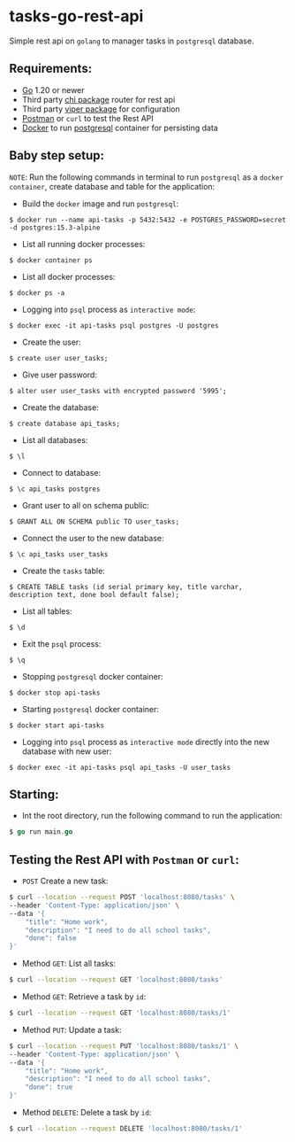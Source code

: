 # tasks-go-rest-api
Simple rest api on `golang` to manager tasks in `postgresql` database.

## Requirements:
- [Go](https://go.dev/) 1.20 or newer
- Third party [chi package](https://pkg.go.dev/github.com/go-chi/chi) router for rest api
- Third party [viper package](https://pkg.go.dev/github.com/spf13/viper) for configuration
- [Postman](https://www.postman.com/) or `curl` to test the Rest API
- [Docker](https://www.docker.com/) to run [postgresql](https://hub.docker.com/_/postgres) container for persisting data

## Baby step setup:
`NOTE`: Run the following commands in terminal to run `postgresql` as a `docker container`, create database and table for the application:
- Build the `docker` image and run `postgresql`:
```docker
$ docker run --name api-tasks -p 5432:5432 -e POSTGRES_PASSWORD=secret -d postgres:15.3-alpine
```
- List all running docker processes:
```docker
$ docker container ps
```
- List all docker processes:
```docker
$ docker ps -a
```
- Logging into `psql` process as `interactive mode`:
```docker
$ docker exec -it api-tasks psql postgres -U postgres
```
- Create the user:
```postgresql
$ create user user_tasks;
```
- Give user password:
```postgresql
$ alter user user_tasks with encrypted password '5995';
```
- Create the database:
```postgresql
$ create database api_tasks;
```
- List all databases:
```postgresql
$ \l
```
- Connect to database:
```postgresql
$ \c api_tasks postgres
```
- Grant user to all on schema public:
```postgresql
$ GRANT ALL ON SCHEMA public TO user_tasks;
```
- Connect the user to the new database:
```postgresql
$ \c api_tasks user_tasks
```
- Create the `tasks` table:
```postgresql
$ CREATE TABLE tasks (id serial primary key, title varchar, description text, done bool default false);
```
- List all tables:
```postgresql
$ \d
```
- Exit the `psql` process:
```postgresql
$ \q
```
- Stopping `postgresql` docker container:
```docker
$ docker stop api-tasks
```
- Starting `postgresql` docker container:
```docker
$ docker start api-tasks
```
- Logging into `psql` process as `interactive mode` directly into the new database with new user:
```docker
$ docker exec -it api-tasks psql api_tasks -U user_tasks
```

## Starting:
- Int the root directory, run the following command to run the application:
```go
$ go run main.go
```

## Testing the Rest API with `Postman` or `curl`:
- `POST` Create a new task:
```bash
$ curl --location --request POST 'localhost:8080/tasks' \
--header 'Content-Type: application/json' \
--data '{
    "title": "Home work",
    "description": "I need to do all school tasks",
    "done": false
}'
```

- Method `GET`: List all tasks:
```bash
$ curl --location --request GET 'localhost:8080/tasks'
```

- Method `GET`: Retrieve a task by `id`:
```bash
$ curl --location --request GET 'localhost:8080/tasks/1'
```

- Method `PUT`: Update a task:
```bash
$ curl --location --request PUT 'localhost:8080/tasks/1' \
--header 'Content-Type: application/json' \
--data '{
    "title": "Home work",
    "description": "I need to do all school tasks",
    "done": true
}'
```

- Method `DELETE`: Delete a task by `id`:
```bash
$ curl --location --request DELETE 'localhost:8080/tasks/1'
```